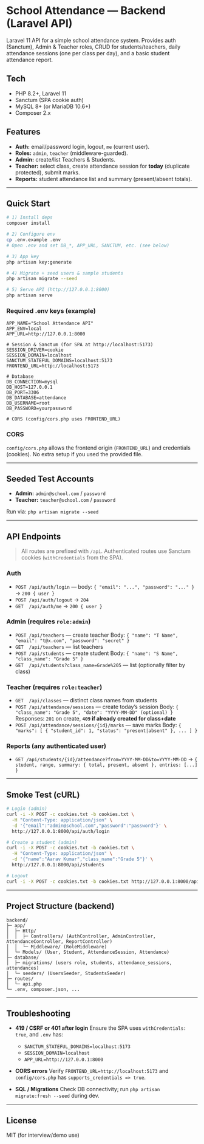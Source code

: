 # School Attendance — Backend (Laravel API)

Laravel 11 API for a simple school attendance system. Provides auth (Sanctum), Admin & Teacher roles, CRUD for students/teachers, daily attendance sessions (one per class per day), and a basic student attendance report.

## Tech
- PHP 8.2+, Laravel 11
- Sanctum (SPA cookie auth)
- MySQL 8+ (or MariaDB 10.6+)
- Composer 2.x

## Features
- **Auth:** email/password login, logout, `me` (current user).
- **Roles:** `admin`, `teacher` (middleware-guarded).
- **Admin:** create/list Teachers & Students.
- **Teacher:** select class, create attendance session for **today** (duplicate protected), submit marks.
- **Reports:** student attendance list and summary (present/absent totals).

---

## Quick Start

```bash
# 1) Install deps
composer install

# 2) Configure env
cp .env.example .env
# Open .env and set DB_*, APP_URL, SANCTUM, etc. (see below)

# 3) App key
php artisan key:generate

# 4) Migrate + seed users & sample students
php artisan migrate --seed

# 5) Serve API (http://127.0.0.1:8000)
php artisan serve
````

### Required .env keys (example)

```dotenv
APP_NAME="School Attendance API"
APP_ENV=local
APP_URL=http://127.0.0.1:8000

# Session & Sanctum (for SPA at http://localhost:5173)
SESSION_DRIVER=cookie
SESSION_DOMAIN=localhost
SANCTUM_STATEFUL_DOMAINS=localhost:5173
FRONTEND_URL=http://localhost:5173

# Database
DB_CONNECTION=mysql
DB_HOST=127.0.0.1
DB_PORT=3306
DB_DATABASE=attendance
DB_USERNAME=root
DB_PASSWORD=yourpassword

# CORS (config/cors.php uses FRONTEND_URL)
```

### CORS

`config/cors.php` allows the frontend origin (`FRONTEND_URL`) and credentials (cookies). No extra setup if you used the provided file.

---

## Seeded Test Accounts

* **Admin:** `admin@school.com` / `password`
* **Teacher:** `teacher@school.com` / `password`

Run via: `php artisan migrate --seed`

---

## API Endpoints

> All routes are prefixed with `/api`. Authenticated routes use Sanctum cookies (`withCredentials` from the SPA).

### Auth

* `POST /api/auth/login` — body: `{ "email": "...", "password": "..." }` → `200 { user }`
* `POST /api/auth/logout` → `204`
* `GET  /api/auth/me` → `200 { user }`

### Admin (requires `role:admin`)

* `POST /api/teachers` — create teacher
  Body: `{ "name": "T Name", "email": "t@x.com", "password": "secret" }`
* `GET  /api/teachers` — list teachers
* `POST /api/students` — create student
  Body: `{ "name": "S Name", "class_name": "Grade 5" }`
* `GET  /api/students?class_name=Grade%205` — list (optionally filter by class)

### Teacher (requires `role:teacher`)

* `GET  /api/classes` — distinct class names from students
* `POST /api/attendance/sessions` — create today’s session
  Body: `{ "class_name": "Grade 5", "date": "YYYY-MM-DD" (optional) }`
  Responses: `201` on create, **`409` if already created for class+date**
* `POST /api/attendance/sessions/{id}/marks` — save marks
  Body: `{ "marks": [ { "student_id": 1, "status": "present|absent" }, ... ] }`

### Reports (any authenticated user)

* `GET /api/students/{id}/attendance?from=YYYY-MM-DD&to=YYYY-MM-DD`
  → `{ student, range, summary: { total, present, absent }, entries: [...] }`

---

## Smoke Test (cURL)

```bash
# Login (admin)
curl -i -X POST -c cookies.txt -b cookies.txt \
  -H "Content-Type: application/json" \
  -d '{"email":"admin@school.com","password":"password"}' \
  http://127.0.0.1:8000/api/auth/login

# Create a student (admin)
curl -i -X POST -c cookies.txt -b cookies.txt \
  -H "Content-Type: application/json" \
  -d '{"name":"Aarav Kumar","class_name":"Grade 5"}' \
  http://127.0.0.1:8000/api/students

# Logout
curl -i -X POST -c cookies.txt -b cookies.txt http://127.0.0.1:8000/api/auth/logout
```

---

## Project Structure (backend)

```
backend/
├─ app/
│  ├─ Http/
│  │  ├─ Controllers/ (AuthController, AdminController, AttendanceController, ReportController)
│  │  └─ Middleware/ (RoleMiddleware)
│  └─ Models/ (User, Student, AttendanceSession, Attendance)
├─ database/
│  ├─ migrations/ (users role, students, attendance_sessions, attendances)
│  └─ seeders/ (UsersSeeder, StudentsSeeder)
├─ routes/
│  └─ api.php
└─ .env, composer.json, ...
```

---

## Troubleshooting

* **419 / CSRF or 401 after login**
  Ensure the SPA uses `withCredentials: true`, and `.env` has:

  * `SANCTUM_STATEFUL_DOMAINS=localhost:5173`
  * `SESSION_DOMAIN=localhost`
  * `APP_URL=http://127.0.0.1:8000`

* **CORS errors**
  Verify `FRONTEND_URL=http://localhost:5173` and `config/cors.php` has `supports_credentials => true`.

* **SQL / Migrations**
  Check DB connectivity; run `php artisan migrate:fresh --seed` during dev.

---

## License

MIT (for interview/demo use)
